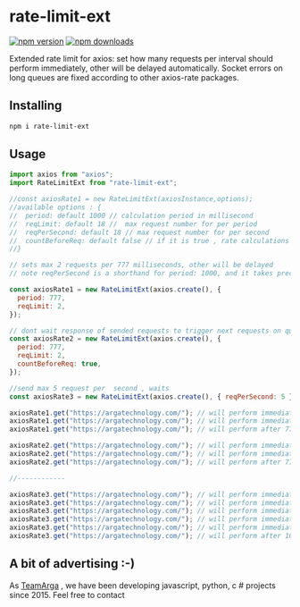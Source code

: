 # rate-limit-ext

[![npm version](https://img.shields.io/npm/v/rate-limit-ext.svg?style=flat-square)](https://www.npmjs.com/package/axios-rate-limit)
[![npm downloads](https://img.shields.io/npm/dt/rate-limit-ext.svg?style=flat-square)](https://www.npmjs.com/package/axios-rate-limit)

<!-- [![Build Status](https://img.shields.io/travis/aishek/rate-limit-ext.svg?style=flat-square)](https://travis-ci.org/aishek/axios-rate-limit) -->

Extended rate limit for axios: set how many requests per interval should perform immediately, other will be delayed automatically. Socket errors on long queues are fixed according to other axios-rate packages.

## Installing

```bash
npm i rate-limit-ext
```

## Usage

```javascript
import axios from "axios";
import RateLimitExt from "rate-limit-ext";

//const axiosRate1 = new RateLimitExt(axiosInstance,options);
//available options : {
//  period: default 1000 // calculation period in millisecond
//  reqLimit: default 18 //  max request number for per period
//  reqPerSecond: default 18 // max request number for per second
//  countBeforeReq: default false // if it is true , rate calculations will done before sending request , otherwise calculation will done after any response or error received from axios
//}

// sets max 2 requests per 777 milliseconds, other will be delayed
// note reqPerSecond is a shorthand for period: 1000, and it takes precedence ,if specified both with reqPerSecond and period

const axiosRate1 = new RateLimitExt(axios.create(), {
  period: 777,
  reqLimit: 2,
});

// dont wait response of sended requests to trigger next requests on queue ,
const axiosRate2 = new RateLimitExt(axios.create(), {
  period: 777,
  reqLimit: 2,
  countBeforeReq: true,
});

//send max 5 request per  second , waits
const axiosRate3 = new RateLimitExt(axios.create(), { reqPerSecond: 5 });

axiosRate1.get("https://argatechnology.com/"); // will perform immediately
axiosRate1.get("https://argatechnology.com/"); // will perform immediately
axiosRate1.get("https://argatechnology.com/"); // will perform after 777 milliseconds from one of first 2 requests RESPONSE

axiosRate2.get("https://argatechnology.com/"); // will perform immediately
axiosRate2.get("https://argatechnology.com/"); // will perform immediately
axiosRate2.get("https://argatechnology.com/"); // will perform after 777 milliseconds from first one

//------------

axiosRate3.get("https://argatechnology.com/"); // will perform immediately
axiosRate3.get("https://argatechnology.com/"); // will perform immediately
axiosRate3.get("https://argatechnology.com/"); // will perform immediately
axiosRate3.get("https://argatechnology.com/"); // will perform immediately
axiosRate3.get("https://argatechnology.com/"); // will perform immediately
axiosRate3.get("https://argatechnology.com/"); // will perform after 1000 milliseconds from one of first 5 requests RESPONSE
```

## A bit of advertising :-)

As [TeamArga](https://teamarga.com/) , we have been developing javascript, python, c # projects since 2015.
Feel free to contact
